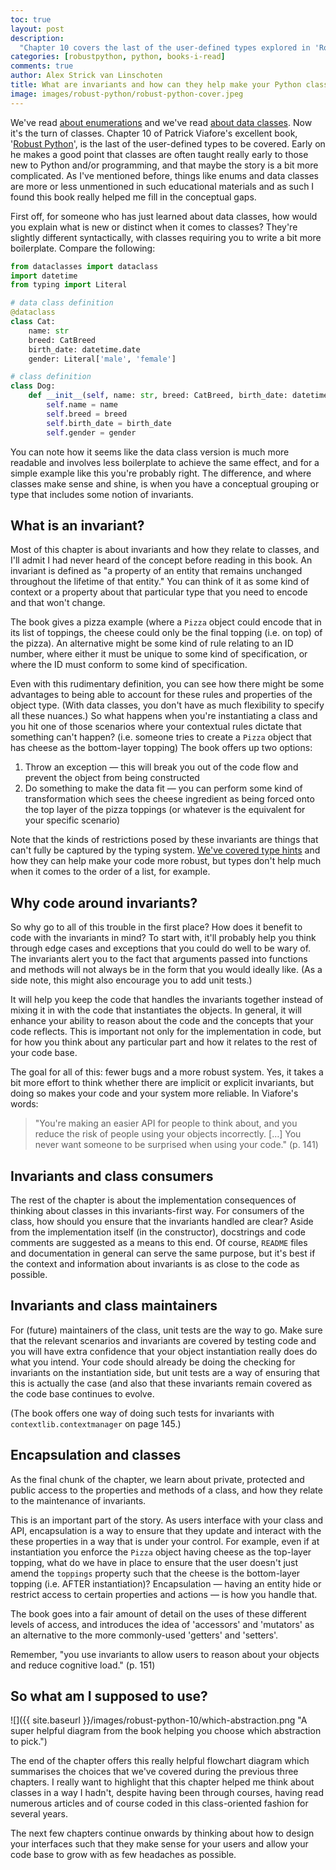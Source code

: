 ```yaml
---
toc: true
layout: post
description:
  "Chapter 10 covers the last of the user-defined types explored in 'Robust Python': classes. We learn what an 'invariant' is and how to decide whether to use a data class or a class when rolling your own types."
categories: [robustpython, python, books-i-read]
comments: true
author: Alex Strick van Linschoten
title: What are invariants and how can they help make your Python classes more robust?
image: images/robust-python/robust-python-cover.jpeg
---
```


We've read [about enumerations](https://mlops.systems/robustpython/python/books-i-read/2022/01/30/robust-python-8.html) and we've read [about data classes](https://mlops.systems/robustpython/python/books-i-read/2022/02/05/robust-python-9.html). Now it's the turn of classes. Chapter 10 of Patrick Viafore's excellent book, '[Robust Python](https://www.amazon.com/Robust-Python-Patrick-Viafore-ebook-dp-B09982C9FX/dp/B09982C9FX/ref=mt_other?qid=&me=&tag=soumet-20&_encoding=UTF8)', is the last of the user-defined types to be covered. Early on he makes a good point that classes are often taught really early to those new to Python and/or programming, and that maybe the story is a bit more complicated. As I've mentioned before, things like enums and data classes are more or less unmentioned in such educational materials and as such I found this book really helped me fill in the conceptual gaps.

First off, for someone who has just learned about data classes, how would you explain what is new or distinct when it comes to classes? They're slightly different syntactically, with classes requiring you to write a bit more boilerplate. Compare the following:

```python
from dataclasses import dataclass
import datetime
from typing import Literal

# data class definition
@dataclass
class Cat:
	name: str
	breed: CatBreed
	birth_date: datetime.date
	gender: Literal['male', 'female']

# class definition
class Dog:
	def __init__(self, name: str, breed: CatBreed, birth_date: datetime.date, gender: Literal['male', 'female']):
		self.name = name
		self.breed = breed
		self.birth_date = birth_date
		self.gender = gender
```

You can note how it seems like the data class version is much more readable and involves less boilerplate to achieve the same effect, and for a simple example like this you're probably right. The difference, and where classes make sense and shine, is when you have a conceptual grouping or type that includes some notion of invariants.

## What is an invariant?

Most of this chapter is about invariants and how they relate to classes, and I'll admit I had never heard of the concept before reading in this book. An invariant is defined as "a property of an entity that remains unchanged throughout the lifetime of that entity." You can think of it as some kind of context or a property about that particular type that you need to encode and that won't change.

The book gives a pizza example (where a `Pizza` object could encode that in its list of toppings, the cheese could only be the final topping (i.e. on top) of the pizza). An alternative might be some kind of rule relating to an ID number, where either it must be unique to some kind of specification, or where the ID must conform to some kind of specification.

Even with this rudimentary definition, you can see how there might be some advantages to being able to account for these rules and properties of the object type. (With data classes, you don't have as much flexibility to specify all these nuances.) So what happens when you're instantiating a class and you hit one of those scenarios where your contextual rules dictate that something can't happen? (i.e. someone tries to create a `Pizza` object that has cheese as the bottom-layer topping) The book offers up two options:

1. Throw an exception — this will break you out of the code flow and prevent the object from being constructed
2. Do something to make the data fit — you can perform some kind of transformation which sees the cheese ingredient as being forced onto the top layer of the pizza toppings (or whatever is the equivalent for your specific scenario)

Note that the kinds of restrictions posed by these invariants are things that can't fully be captured by the typing system. [We've covered type hints](https://mlops.systems/categories/#redactionmodel) and how they can help make your code more robust, but types don't help much when it comes to the order of a list, for example.

## Why code around invariants?

So why go to all of this trouble in the first place? How does it benefit to code with the invariants in mind? To start with, it'll probably help you think through edge cases and exceptions that you could do well to be wary of. The invariants alert you to the fact that arguments passed into functions and methods will not always be in the form that you would ideally like. (As a side note, this might also encourage you to add unit tests.)

It will help you keep the code that handles the invariants together instead of mixing it in with the code that instantiates the objects. In general, it will enhance your ability to reason about the code and the concepts that your code reflects. This is important not only for the implementation in code, but for how you think about any particular part and how it relates to the rest of your code base.

The goal for all of this: fewer bugs and a more robust system. Yes, it takes a bit more effort to think whether there are implicit or explicit invariants, but doing so makes your code and your system more reliable. In Viafore's words:

> "You're making an easier API for people to think about, and you reduce the risk of people using your objects incorrectly. […] You never want someone to be surprised when using your code." (p. 141)

## Invariants and class consumers

The rest of the chapter is about the implementation consequences of thinking about classes in this invariants-first way. For consumers of the class, how should you ensure that the invariants handled are clear? Aside from the implementation itself (in the constructor), docstrings and code comments are suggested as a means to this end. Of course, `README` files and documentation in general can serve the same purpose, but it's best if the context and information about invariants is as close to the code as possible.

## Invariants and class maintainers

For (future) maintainers of the class, unit tests are the way to go. Make sure that the relevant scenarios and invariants are covered by testing code and you will have extra confidence that your object instantiation really does do what you intend. Your code should already be doing the checking for invariants on the instantiation side, but unit tests are a way of ensuring that this is actually the case (and also that these invariants remain covered as the code base continues to evolve.

(The book offers one way of doing such tests for invariants with `contextlib.contextmanager` on page 145.)

## Encapsulation and classes

As the final chunk of the chapter, we learn about private, protected and public access to the properties and methods of a class, and how they relate to the maintenance of invariants.

This is an important part of the story. As users interface with your class and API, encapsulation is a way to ensure that they update and interact with the these properties in a way that is under your control. For example, even if at instantiation you enforce the `Pizza` object having cheese as the top-layer topping, what do we have in place to ensure that the user doesn't just amend the `toppings` property such that the cheese is the bottom-layer topping (i.e. AFTER instantiation)? Encapsulation — having an entity hide or restrict access to certain properties and actions — is how you handle that.

The book goes into a fair amount of detail on the uses of these different levels of access, and introduces the idea of 'accessors' and 'mutators' as an alternative to the more commonly-used 'getters' and 'setters'.

Remember, "you use invariants to allow users to reason about your objects and reduce cognitive load." (p. 151)

## So what am I supposed to use?

![]({{ site.baseurl
}}/images/robust-python-10/which-abstraction.png "A super helpful diagram from the book helping you choose which abstraction to pick.")

The end of the chapter offers this really helpful flowchart diagram which summarises the choices that we've covered during the previous three chapters. I really want to highlight that this chapter helped me think about classes in a way I hadn't, despite having been through courses, having read numerous articles and of course coded in this class-oriented fashion for several years.

The next few chapters continue onwards by thinking about how to design your interfaces such that they make sense for your users and allow your code base to grow with as few headaches as possible.